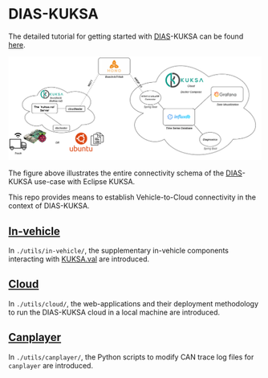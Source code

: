 # DIAS-KUKSA

The detailed tutorial for getting started with [DIAS](https://dias-project.com/)-KUKSA can be found [here](https://dias-kuksa-doc.readthedocs.io/en/latest/).

![DIAS-KUKSA](./images/dias-kuksa.png)

The figure above illustrates the entire connectivity schema of the [DIAS](https://dias-project.com/)-KUKSA use-case with Eclipse KUKSA.

This repo provides means to establish Vehicle-to-Cloud connectivity in the context of DIAS-KUKSA.

## [In-vehicle](https://github.com/junh-ki/dias_kuksa/tree/master/utils/in-vehicle)

In `./utils/in-vehicle/`, the supplementary in-vehicle components interacting with [KUKSA.val](https://github.com/eclipse/kuksa.val) are introduced.

## [Cloud](https://github.com/junh-ki/dias_kuksa/tree/master/utils/cloud)

In `./utils/cloud/`, the web-applications and their deployment methodology to run the DIAS-KUKSA cloud in a local machine are introduced.

## [Canplayer](https://github.com/junh-ki/dias_kuksa/tree/master/utils/canplayer)

In `./utils/canplayer/`, the Python scripts to modify CAN trace log files for `canplayer` are introduced.
